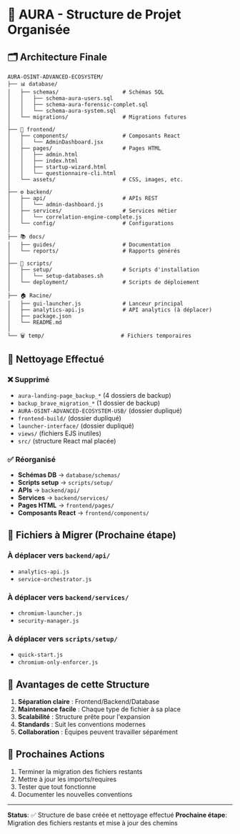 # 📁 AURA - Structure de Projet Organisée

## 🗂️ Architecture Finale

```
AURA-OSINT-ADVANCED-ECOSYSTEM/
├── 📊 database/
│   ├── schemas/                    # Schémas SQL
│   │   ├── schema-aura-users.sql
│   │   ├── schema-aura-forensic-complet.sql
│   │   └── schema-aura-system.sql
│   └── migrations/                 # Migrations futures
│
├── 🎨 frontend/
│   ├── components/                 # Composants React
│   │   └── AdminDashboard.jsx
│   ├── pages/                      # Pages HTML
│   │   ├── admin.html
│   │   ├── index.html
│   │   ├── startup-wizard.html
│   │   └── questionnaire-cli.html
│   └── assets/                     # CSS, images, etc.
│
├── ⚙️ backend/
│   ├── api/                        # APIs REST
│   │   └── admin-dashboard.js
│   ├── services/                   # Services métier
│   │   └── correlation-engine-complete.js
│   └── config/                     # Configurations
│
├── 📚 docs/
│   ├── guides/                     # Documentation
│   └── reports/                    # Rapports générés
│
├── 🔧 scripts/
│   ├── setup/                      # Scripts d'installation
│   │   └── setup-databases.sh
│   └── deployment/                 # Scripts de déploiement
│
├── 🏠 Racine/
│   ├── gui-launcher.js             # Lanceur principal
│   ├── analytics-api.js            # API analytics (à déplacer)
│   ├── package.json
│   └── README.md
│
└── 🗑️ temp/                        # Fichiers temporaires
```

## 🧹 Nettoyage Effectué

### ❌ Supprimé
- `aura-landing-page_backup_*` (4 dossiers de backup)
- `backup_brave_migration_*` (1 dossier de backup)
- `AURA-OSINT-ADVANCED-ECOSYSTEM-USB/` (dossier dupliqué)
- `frontend-build/` (dossier dupliqué)
- `launcher-interface/` (dossier dupliqué)
- `views/` (fichiers EJS inutiles)
- `src/` (structure React mal placée)

### ✅ Réorganisé
- **Schémas DB** → `database/schemas/`
- **Scripts setup** → `scripts/setup/`
- **APIs** → `backend/api/`
- **Services** → `backend/services/`
- **Pages HTML** → `frontend/pages/`
- **Composants React** → `frontend/components/`

## 🔄 Fichiers à Migrer (Prochaine étape)

### À déplacer vers `backend/api/`
- `analytics-api.js`
- `service-orchestrator.js`

### À déplacer vers `backend/services/`
- `chromium-launcher.js`
- `security-manager.js`

### À déplacer vers `scripts/setup/`
- `quick-start.js`
- `chromium-only-enforcer.js`

## 🎯 Avantages de cette Structure

1. **Séparation claire** : Frontend/Backend/Database
2. **Maintenance facile** : Chaque type de fichier à sa place
3. **Scalabilité** : Structure prête pour l'expansion
4. **Standards** : Suit les conventions modernes
5. **Collaboration** : Équipes peuvent travailler séparément

## 🚀 Prochaines Actions

1. Terminer la migration des fichiers restants
2. Mettre à jour les imports/requires
3. Tester que tout fonctionne
4. Documenter les nouvelles conventions

---

**Status**: ✅ Structure de base créée et nettoyage effectué
**Prochaine étape**: Migration des fichiers restants et mise à jour des chemins